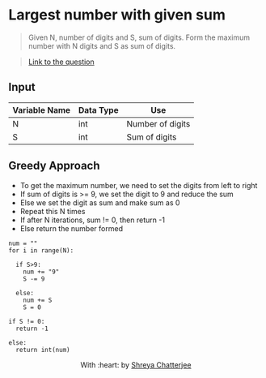 # Largest number with given sum

> Given N, number of digits and S, sum of digits. Form the maximum number with N digits and S as sum of digits.

> [Link to the question](https://practice.geeksforgeeks.org/problems/largest-number-with-given-sum-1587115620/1#)

## Input
| Variable Name | Data Type | Use | 
|---- | ----- | ----- |
| N | int | Number of digits |
| S | int | Sum of digits |

## Greedy Approach

- To get the maximum number, we need to set the digits from left to right
- If sum of digits is >= 9, we set the digit to 9 and reduce the sum
- Else we set the digit as sum and make sum as 0
- Repeat this N times
- If after N iterations, sum != 0, then return -1
- Else return the number formed

```
num = ""
for i in range(N):

  if S>9:
    num += "9"
    S -= 9
    
  else:
    num += S
    S = 0
    
if S != 0:
  return -1
  
else:
  return int(num)
```
  
<p align="center">
	With :heart: by <a href="https://github.com/Shreya549" target="_blank">Shreya Chatterjee</a>
</p>
